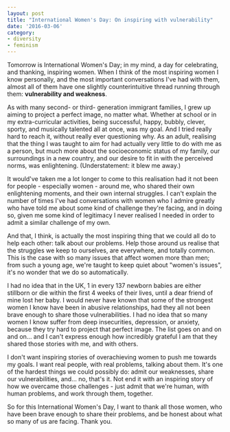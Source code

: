 ```yaml
---
layout: post
title: "International Women's Day: On inspiring with vulnerability"
date: '2016-03-06'
category:
- diversity
- feminism
---
```


Tomorrow is International Women's Day; in my mind, a day for celebrating, and thanking, inspiring women. When I think of the most inspiring women I know personally, and the most important conversations I've had with them, almost all of them have one slightly counterintuitive thread running through them: **vulnerability and weakness**.

As with many second- or third- generation immigrant families, I grew up aiming to project a perfect image, no matter what. Whether at school or in my extra-curricular activities, being successful, happy, bubbly, clever, sporty, and musically talented all at once, was my goal. And I tried really hard to reach it, without really ever questioning why. As an adult, realising that the thing I was taught to aim for had actually very little to do with me as a person, but much more about the socioeconomic status of my family, our surroundings in a new country, and our desire to fit in with the perceived norms, was enlightening. (Understatement: it blew me away.)

It would've taken me a lot longer to come to this realisation had it not been for people - especially women - around me, who shared their own enlightening moments, and their own internal struggles. I can't explain the number of times I've had conversations with women who I admire greatly who have told me about some kind of challenge they're facing, and in doing so, given me some kind of legitimacy I never realised I needed in order to admit a similar challenge of my own.

And that, I think, is actually the most inspiring thing that we could all do to help each other: talk about our problems. Help those around us realise that the struggles we keep to ourselves, are everywhere, and totally common. This is the case with so many issues that affect women more than men; from such a young age, we're taught to keep quiet about "women's issues", it's no wonder that we do so automatically.

I had no idea that in the UK, 1 in every 137 newborn babies are either stillborn or die within the first 4 weeks of their lives, until a dear friend of mine lost her baby. I would never have known that some of the strongest women I know have been in abusive relationships, had they all not been brave enough to share those vulnerabilities. I had no idea that so many women I know suffer from deep insecurities, depression, or anxiety, because they try hard to project that perfect image. The list goes on and on and on... and I can't express enough how incredibly grateful I am that they shared those stories with me, and with others.

I don't want inspiring stories of overachieving women to push me towards my goals. I want real people, with real problems, talking about them. It's one of the hardest things we could possibly do: admit our weaknesses, share our vulnerabilities, and... no, that's it. Not end it with an inspiring story of how we overcame those challenges - just admit that we're human, with human problems, and work through them, together.

So for this International Women's Day, I want to thank all those women, who have been brave enough to share their problems, and be honest about what so many of us are facing. Thank you.

